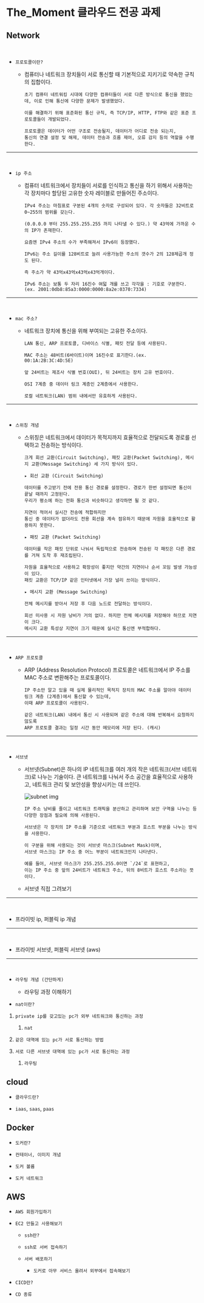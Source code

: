 # The_Moment 클라우드 전공 과제

## Network

<br>

- `프로토콜이란?`

  - 컴퓨터나 네트워크 장치들이 서로 통신할 때 기본적으로 지키기로 약속한 규칙의 집합이다.

        초기 컴퓨터 네트워킹 시대에 다양한 컴퓨터들이 서로 다른 방식으로 통신을 했었는데, 이로 인해 통신에 다양한 문제가 발생했었다.

        이를 해결하기 위해 표준화된 통신 규칙, 즉 TCP/IP, HTTP, FTP와 같은 표준 프로토콜들이 개발되었다.

        프로토콜은 데이터가 어떤 구조로 전송될지, 데이터가 어디로 전송 되는지,
        통신의 연결 설정 및 해제, 데이터 전송과 흐름 제어, 오류 감지 등의 역할을 수행한다.

---

<br>

- `ip 주소`

  - 컴퓨터 네트워크에서 장치들이 서로를 인식하고 통신을 하기 위해서 사용하는 각 장치마다 할당된 고유한 숫자 레이블로 만들어진 주소이다.

        IPv4 주소는 마침표로 구분된 4개의 숫자로 구성되어 있다. 각 숫자들은 32비트로 0~255의 범위를 갖는다.
  
        (0.0.0.0 부터 255.255.255.255 까지 나타낼 수 있다.) 약 43억에 가까운 수의 IP가 존재한다.

        요즘엔 IPv4 주소의 수가 부족해져서 IPv6이 등장했다.
        
        IPv6는 주소 길이를 128비트로 늘려 사용가능한 주소의 갯수가 2의 128제곱개 정도 된다.

        즉 주소가 약 43억x43억x43억x43억개이다.
        
        IPv6 주소는 보통 두 자리 16진수 여덟 개를 쓰고 각각을 : 기호로 구분한다. (ex. 2001:0db8:85a3:0000:0000:8a2e:0370:7334)

---

<br>

- `mac 주소?`

  - 네트워크 장치에 통신을 위해 부여되는 고유한 주소이다.

        LAN 통신, ARP 프로토콜, 디바이스 식별, 패킷 전달 등에 사용된다.

        MAC 주소는 48비트(6바이트)이며 16진수로 표기한다.(ex. 00:1A:2B:3C:4D:5E)
        
        앞 24비트는 제조사 식별 번호(OUI), 뒤 24비트는 장치 고유 번호이다.

        OSI 7계층 중 데이터 링크 계층인 2계층에서 사용한다.

        로컬 네트워크(LAN) 범위 내에서만 유효하게 사용된다.

---

<br>

- `스위칭 개념`

  - 스위칭은 네트워크에서 데이터가 목적지까지 효율적으로 전달되도록 경로를 선택하고 전송하는 방식이다.

        크게 회선 교환(Circuit Switching), 패킷 교환(Packet Switching), 메시지 교환(Message Switching) 세 가지 방식이 있다.

        ▸ 회선 교환 (Circuit Switching)

        데이터를 주고받기 전에 전용 통신 경로를 설정한다. 경로가 한번 설정되면 통신이 끝날 때까지 고정된다.
        우리가 평소에 하는 전화 통신과 비슷하다고 생각하면 될 것 같다.

        지연이 적어서 실시간 전송에 적합하지만
        통신 중 데이터가 없더라도 전용 회선을 계속 점유하기 때문에 자원을 효율적으로 활용하지 못한다.

        ▸ 패킷 교환 (Packet Switching)

        데이터를 작은 패킷 단위로 나눠서 독립적으로 전송하며 전송된 각 패킷은 다른 경로를 거쳐 도착 후 재조립된다.

        자원을 효율적으로 사용하고 확장성이 좋지만 약간의 지연이나 순서 꼬임 발생 가능성이 있다.
        패킷 교환은 TCP/IP 같은 인터넷에서 가장 널리 쓰이는 방식이다.

        ▸ 메시지 교환 (Message Switching)

        전체 메시지를 받아서 저장 후 다음 노드로 전달하는 방식이다.
        
        회선 미사용 시 자원 낭비가 거의 없다. 하지만 전체 메시지를 저장해야 하므로 지연이 크다.
        메시지 교환 특성상 지연이 크기 때문에 실시간 통신엔 부적합하다.

---

<br>

- `ARP 프로토콜`

  - ARP (Address Resolution Protocol) 프로토콜은 네트워크에서 IP 주소를 MAC 주소로 변환해주는 프로토콜이다.

        IP 주소만 알고 있을 때 실제 물리적인 목적지 장치의 MAC 주소를 알아야 데이터 링크 계층 (2계층)에서 통신할 수 있는데,
        이때 ARP 프로토콜이 사용된다.

        같은 네트워크(LAN) 내에서 통신 시 사용되며 같은 주소에 대해 반복해서 요청하지 않도록
        ARP 프로토콜 결과는 일정 시간 동안 메모리에 저장 된다. (캐시)

---

<br>

- `서브넷`



  - 서브넷(Subnet)은 하나의 IP 네트워크를 여러 개의 작은 네트워크(서브 네트워크)로 나누는 기술이다. 큰 네트워크를 나눠서 주소 공간을 효율적으로 사용하고, 네트워크 관리 및 보안성을 향상시키는 데 쓰인다.
  
      ![subnet img](https://encrypted-tbn0.gstatic.com/images?q=tbn:ANd9GcRVzwnWEf_0wYi-kjQF6uNe35QP_o9miI8ogg&s)


        IP 주소 낭비를 줄이고 네트워크 트래픽을 분산하고 관리하며 보안 구역을 나누는 등 다양한 장점과 필요에 의해 사용된다.

        서브넷은 각 장치의 IP 주소를 기준으로 네트워크 부분과 호스트 부분을 나누는 방식을 사용한다.
        
        이 구분을 위해 사용되는 것이 서브넷 마스크(Subnet Mask)이며,
        서브넷 마스크는 IP 주소 중 어느 부분이 네트워크인지 나타낸다.
        
        예를 들어, 서브넷 마스크가 255.255.255.0이면 `/24`로 표현하고, 
        이는 IP 주소 중 앞의 24비트가 네트워크 주소, 뒤의 8비트가 호스트 주소라는 뜻이다.



  - 서브넷 직접 그려보기



--- 

<br>

- 프라이빗 ip, 퍼블릭 ip 개념

---

<br>

- 프라이빗 서브넷, 퍼블릭 서브넷 (aws)

---

<br>





- `라우팅 개념 (간단하게)`
    - 라우팅 과정 이해하기

- `nat이란?`

1. `private ip를 갖고있는 pc가 외부 네트워크와 통신하는 과정`

    1. `nat`
2. `같은 대역에 있는 pc가 서로 통신하는 방법`

3. `서로 다른 서브넷 대역에 있는 pc가 서로 통신하는 과정`
    1. `라우팅`

## cloud

- `클라우드란?`

- `iaas`, `saas`, `paas`

## Docker

- `도커란?`

- `컨테이너, 이미지 개념`

- `도커 볼륨`

- `도커 네트워크`

## AWS

- `AWS 회원가입하기`

- `EC2 만들고 사용해보기`

    - `ssh란?`

    - `ssh로 서버 접속하기`

    - `서버 배포하기`
        - `도커로 아무 서비스 올려서 외부에서 접속해보기`

- `CICD란?`

- `CD 종류`